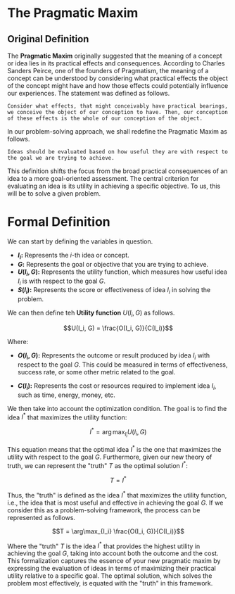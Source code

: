 # The Pragmatic Maxim

## Original Definition
The **Pragmatic Maxim** originally suggested that the meaning of a concept or idea lies in its practical effects and consequences. According to Charles Sanders Peirce, one of the founders of Pragmatism, the meaning of a concept can be understood by considering what practical effects the object of the concept might have and how those effects could potentially influence our experiences. The statement was defined as follows.

```
Consider what effects, that might conceivably have practical bearings, we conceive the object of our conception to have. Then, our conception of these effects is the whole of our conception of the object. 
```

In our problem-solving approach, we shall redefine the Pragmatic Maxim as follows.

```
Ideas should be evaluated based on how useful they are with respect to the goal we are trying to achieve.
```

This definition shifts the focus from the broad practical consequences of an idea to a more goal-oriented assessment. The central criterion for evaluating an idea is its utility in achieving a specific objective. To us, this will be to solve a given problem.

# Formal Definition

We can start by defining the variables in question.

- **$I_i$:** Represents the $i$-th idea or concept.
- **$G$:** Represents the goal or objective that you are trying to achieve.
- **$U(I_i, G)$:** Represents the utility function, which measures how useful idea $I_i$ is with respect to the goal $G$.
- **$S(I_i)$:** Represents the score or effectiveness of idea $I_i$ in solving the problem.

We can then define teh **Utility function** $U(I_i, G)$ as follows.

```math
U(I_i, G) = \frac{O(I_i, G)}{C(I_i)}
```

Where:

- **$O(I_i, G)$:** Represents the outcome or result produced by idea $I_i$ with respect to the goal $G$. This could be measured in terms of effectiveness, success rate, or some other metric related to the goal.

- **$C(I_i)$:** Represents the cost or resources required to implement idea $I_i$, such as time, energy, money, etc.
 
We then take into account the optimization condition. The goal is to find the idea $I^*$ that maximizes the utility function:

```math
I^* = \arg\max_{I_i} U(I_i, G)
```

This equation means that the optimal idea $I^*$ is the one that maximizes the utility with respect to the goal $G$. Furthermore, given our new theory of truth, we can represent the "truth" $T$ as the optimal solution $I^*$:

```math
T = I^*
```

Thus, the "truth" is defined as the idea $I^*$ that maximizes the utility function, i.e., the idea that is most useful and effective in achieving the goal $G$. If we consider this as a problem-solving framework, the process can be represented as follows.

```math
T = \arg\max_{I_i} \frac{O(I_i, G)}{C(I_i)}
```

Where the "truth" $T$ is the idea $I^*$ that provides the highest utility in achieving the goal $G$, taking into account both the outcome and the cost. This formalization captures the essence of your new pragmatic maxim by expressing the evaluation of ideas in terms of maximizing their practical utility relative to a specific goal. The optimal solution, which solves the problem most effectively, is equated with the "truth" in this framework.
 
